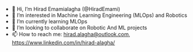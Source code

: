 - 👋 Hi, I’m Hirad Emamialagha (@HiradEmami)
- 👀 I’m interested in Machine Learning Engineering (MLOps) and Robotics
- 🌱 I’m currently learning MLOps
- 💞️ I’m looking to collaborate on Robotic And ML projects
- 📫 How to reach me: hirad.alagha@outlook.com, https://www.linkedin.com/in/hirad-alagha/


